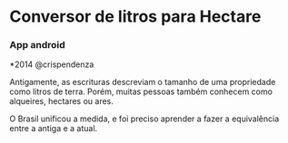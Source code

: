 # Conversor de litros para Hectare
### App android
*2014
@crispendenza


Antigamente, as escrituras descreviam o tamanho de uma propriedade como litros de terra.
Porém, muitas pessoas também conhecem como alqueires, hectares ou ares.

O Brasil unificou a medida, e foi preciso aprender a fazer a equivalência entre a antiga e a atual.
